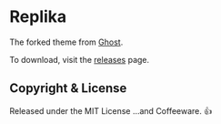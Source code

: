 # Replika 

The forked theme from [Ghost](http://github.com/TryGhost/Casper/releases).

To download, visit the [releases](https://github.com/channprj/replika/releases) page.


## Copyright & License

Released under the MIT License ...and Coffeeware. :+1:

